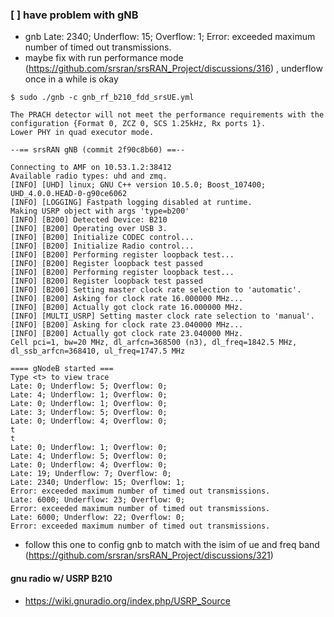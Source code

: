 ### [ ] have problem with gNB

- gnb Late: 2340; Underflow: 15; Overflow: 1;
Error: exceeded maximum number of timed out transmissions.
- maybe fix with run performance mode (https://github.com/srsran/srsRAN_Project/discussions/316) , underflow once in a while is okay



```
$ sudo ./gnb -c gnb_rf_b210_fdd_srsUE.yml 

The PRACH detector will not meet the performance requirements with the configuration {Format 0, ZCZ 0, SCS 1.25kHz, Rx ports 1}.
Lower PHY in quad executor mode.

--== srsRAN gNB (commit 2f90c8b60) ==--

Connecting to AMF on 10.53.1.2:38412
Available radio types: uhd and zmq.
[INFO] [UHD] linux; GNU C++ version 10.5.0; Boost_107400; UHD_4.0.0.HEAD-0-g90ce6062
[INFO] [LOGGING] Fastpath logging disabled at runtime.
Making USRP object with args 'type=b200'
[INFO] [B200] Detected Device: B210
[INFO] [B200] Operating over USB 3.
[INFO] [B200] Initialize CODEC control...
[INFO] [B200] Initialize Radio control...
[INFO] [B200] Performing register loopback test... 
[INFO] [B200] Register loopback test passed
[INFO] [B200] Performing register loopback test... 
[INFO] [B200] Register loopback test passed
[INFO] [B200] Setting master clock rate selection to 'automatic'.
[INFO] [B200] Asking for clock rate 16.000000 MHz... 
[INFO] [B200] Actually got clock rate 16.000000 MHz.
[INFO] [MULTI_USRP] Setting master clock rate selection to 'manual'.
[INFO] [B200] Asking for clock rate 23.040000 MHz... 
[INFO] [B200] Actually got clock rate 23.040000 MHz.
Cell pci=1, bw=20 MHz, dl_arfcn=368500 (n3), dl_freq=1842.5 MHz, dl_ssb_arfcn=368410, ul_freq=1747.5 MHz

==== gNodeB started ===
Type <t> to view trace
Late: 0; Underflow: 5; Overflow: 0;
Late: 4; Underflow: 1; Overflow: 0;
Late: 0; Underflow: 1; Overflow: 0;
Late: 3; Underflow: 5; Overflow: 0;
Late: 0; Underflow: 4; Overflow: 0;
t
t
Late: 0; Underflow: 1; Overflow: 0;
Late: 4; Underflow: 5; Overflow: 0;
Late: 0; Underflow: 4; Overflow: 0;
Late: 19; Underflow: 7; Overflow: 0;
Late: 2340; Underflow: 15; Overflow: 1;
Error: exceeded maximum number of timed out transmissions.
Late: 6000; Underflow: 23; Overflow: 0;
Error: exceeded maximum number of timed out transmissions.
Late: 6000; Underflow: 22; Overflow: 0;
Error: exceeded maximum number of timed out transmissions.
```

- follow this one to config gnb to match with the isim of ue and freq band (https://github.com/srsran/srsRAN_Project/discussions/321)


#### gnu radio w/ USRP B210
- https://wiki.gnuradio.org/index.php/USRP_Source